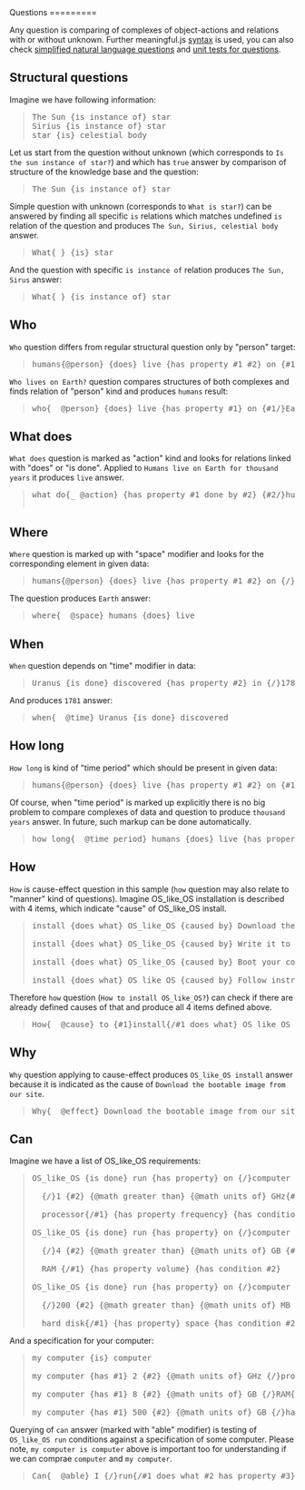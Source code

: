 <link rel="stylesheet" href="meaningful.css"/>Questions
=========

Any question is comparing of complexes of object-actions and relations with or without unknown. Further meaningful.js [syntax](syntax.md) is used, you can also check [simplified natural language questions](nl-questions.md) and [unit tests for questions](../spec/meaning-querying-spec.js).

Structural questions
--------------------

Imagine we have following information:

> <pre>
> The Sun <span class="rel">{is instance of}</span> star
> Sirius <span class="rel">{is instance of}</span> star
> star <span class="rel">{is}</span> celestial body
> </pre>

Let us start from the question without unknown (which corresponds to `Is the sun instance of star?`) and which has `true` answer by comparison of structure of the knowledge base and the question:

> <pre>
> The Sun <span class="rel">{is instance of}</span> star
> </pre>

Simple question with unknown (corresponds to `What is star?`) can be answered by finding all specific `is` relations which matches undefined `is` relation of the question and produces `The Sun, Sirius, celestial body` answer.

> <pre>
> What<span class="rel">{_} {is}</span> star
> </pre>

And the question with specific `is instance of` relation produces `The Sun, Sirus` answer:

> <pre>
> What<span class="rel">{_} {is instance of}</span> star
> </pre>



Who
---

`Who` question differs from regular structural question only by "person" target:

> <pre>
> humans<span class="rel">{@person} {does}</span> live <span class="rel">{has property #1 #2}</span> on <span class="rel">{#1/}</span>Earth<span class="rel">{/#1 @space}</span> for <span class="rel">{#2/}</span>thousand years<span class="rel">{/#2 @time period}</span>
> </pre>

`Who lives on Earth?` question compares structures of both complexes and finds relation of "person" kind and produces `humans` result:

> <pre>
> who<span class="rel">{_ @person} {does}</span> live <span class="rel">{has property #1}</span> on <span class="rel">{#1/}</span>Earth<span class="rel">{/#1}</span>
> </pre>

What does
---------

`What does` question is marked as "action" kind and looks for relations linked with "does" or "is done". Applied to `Humans live on Earth for thousand years` it produces `live` answer.

> <pre>
> what do<span class="rel">{_ @action} {has property #1 done by #2} {#2/}</span>humans<span class="rel">{/#2}</span> do on <span class="rel">{#1/}</span>Earth<span class="rel">{/#1}</span> <br/>
> </pre>

Where
-----

`Where` question is marked up with "space" modifier and looks for the corresponding element in given data:

> <pre>
> humans<span class="rel">{@person} {does}</span> live <span class="rel">{has property #1 #2}</span> on <span class="rel">{/}</span>Earth<span class="rel">{/#1 @space}</span> for <span class="rel">{/}</span>thousand years<span class="rel">{/#2 @time period}</span>
> </pre>

The question produces `Earth` answer:

> <pre>
> where<span class="rel">{_ @space}</span> humans <span class="rel">{does}</span> live
> </pre>

When
----

`When` question depends on "time" modifier in data:

> <pre>
> Uranus <span class="rel">{is done}</span> discovered <span class="rel">{has property #2}</span> in <span class="rel">{/}</span>1781<span class="rel">{/#2 @time}</span>
> </pre>

And produces `1781` answer:

> <pre>
> when<span class="rel">{_ @time}</span> Uranus <span class="rel">{is done}</span> discovered
> </pre>

How long
--------

`How long` is kind of "time period" which should be present in given data:

> <pre>
> humans<span class="rel">{@person} {does}</span> live <span class="rel">{has property #1 #2}</span> on <span class="rel">{#1/}</span>Earth<span class="rel">{/#1 @space}</span> for <span class="rel">{#2/}</span>thousand years<span class="rel">{/#2 @time period}</span>
> </pre>

Of course, when "time period" is marked up explicitly there is no big problem to compare complexes of data and question to produce `thousand years` answer. In future, such markup can be done automatically.

> <pre>
> how long<span class="rel">{_ @time period}</span> humans <span class="rel">{does}</span> live <span class="rel">{has property #1}</span> on <span class="rel">{#1/}</span>Earth<span class="rel">{/#1}</span>
> </pre>

How
---

`How` is cause-effect question in this sample (`how` question may also relate to "manner" kind of questions). Imagine OS_like_OS installation is described with 4 items, which indicate "cause" of OS_like_OS install.

> <pre>
> install <span class="rel">{does what}</span> OS_like_OS <span class="rel">{caused by}</span> Download the bootable image from our site <br/>
> install <span class="rel">{does what}</span> OS_like_OS <span class="rel">{caused by}</span> Write it to a USB drive or an optical disk <br/>
> install <span class="rel">{does what}</span> OS_like_OS <span class="rel">{caused by}</span> Boot your computer with it <br/>
> install <span class="rel">{does what}</span> OS_like_OS <span class="rel">{caused by}</span> Follow instructions on the screen
> </pre>

Therefore `how` question (`How to install OS_like_OS?`) can check if there are already defined causes of that and produce all 4 items defined above.

> <pre>
> How<span class="rel">{_ @cause}</span> to <span class="rel">{#1}</span>install<span class="rel">{/#1 does what}</span> OS_like_OS
> </pre>

Why
---

`Why` question applying to cause-effect produces `OS_like_OS install` answer because it is indicated as the cause of `Download the bootable image from our site`.

> <pre>
> Why<span class="rel">{_ @effect}</span> Download the bootable image from our site
> </pre>

Can
---

Imagine we have a list of OS_like_OS requirements:

> <pre>
> OS_like_OS <span class="rel">{is done}</span> run <span class="rel">{has property}</span> on <span class="rel">{/}</span>computer <span class="rel">{/#c has #1}</span> with <br/>
> 	<span class="indent"><span class="rel">{/}</span>1 <span class="rel">{#2} {@math greater than} {@math units of}</span> GHz<span class="rel">{#3}</span> or faster <span class="rel">{/}</span></span> <br/>
> 	<span class="indent">processor<span class="rel">{/#1} {has property frequency} {has condition #2}</span></span> <br/>
> OS_like_OS <span class="rel">{is done}</span> run <span class="rel">{has property}</span> on <span class="rel">{/}</span>computer <span class="rel">{/#c has #1}</span> with <br/>
> 	<span class="indent"><span class="rel">{/}</span>4 <span class="rel">{#2} {@math greater than} {@math units of}</span> GB <span class="rel">{#1/}</span></span> <br/>
> 	<span class="indent">RAM <span class="rel">{/#1} {has property volume} {has condition #2}</span></span> <br/>
> OS_like_OS <span class="rel">{is done}</span> run <span class="rel">{has property}</span> on <span class="rel">{/}</span>computer <span class="rel">{/#c has #1}</span> with <br/>
> 	<span class="indent"><span class="rel">{/}</span>200 <span class="rel">{#2} {@math greater than} {@math units of}</span> MB <span class="rel">{/}</span></span> <br/>
> 	<span class="indent">hard disk<span class="rel">{/#1} {has property}</span> space <span class="rel">{has condition #2}</span></span>
> </pre>

And a specification for your computer:

> <pre>
> my computer <span class="rel">{is}</span> computer <br/>
> my computer <span class="rel">{has #1}</span> 2 <span class="rel">{#2} {@math units of}</span> GHz <span class="rel">{/}</span>processor<span class="rel">{/#1} {has property frequency} {has value#2}</span> <br/>
> my computer <span class="rel">{has #1}</span> 8 <span class="rel">{#2} {@math units of}</span> GB <span class="rel">{/}</span>RAM<span class="rel">{/#1} {has property volume} {has value#2}</span> <br/>
> my computer <span class="rel">{has #1}</span> 500 <span class="rel">{#2} {@math units of}</span> GB <span class="rel">{/}</span>hard disk<span class="rel">{/#1} {has property space} {has value#2}</span>
> </pre>

Querying of `can` answer (marked with "able" modifier) is testing of `OS_like_OS run` conditions against a specification of some computer. Please note, `my computer is computer` above is important too for understanding if we can comprae `computer` and `my computer`.

> <pre>
> Can<span class="rel">{_ @able}</span> I <span class="rel">{/}</span>run<span class="rel">{/#1 does what #2 has property #3} {/}</span>OS_like_OS<span class="rel">{/#2}</span> on <span class="rel">{/}</span>my computer<span class="rel">{/#3}</span>
> </pre>